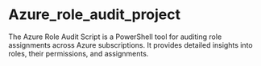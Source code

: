 # Azure_role_audit_project
The Azure Role Audit Script is a PowerShell tool for auditing role assignments across Azure subscriptions. It provides detailed insights into roles, their permissions, and assignments.
